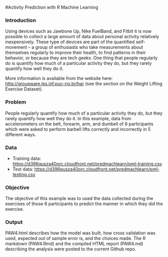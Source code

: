 #Activity Prediction with R Machine Learning

### Introduction

Using devices such as Jawbone Up, Nike FuelBand, and Fitbit it is now possible to collect a large amount of data about personal activity relatively inexpensively. These type of devices are part of the quantified self-movement – a group of enthusiasts who take measurements about themselves regularly to improve their health, to find patterns in their behavior, or because they are tech geeks. One thing that people regularly do is quantify how much of a particular activity they do, but they rarely quantify how well they do it. 

More information is available from the website here: http://groupware.les.inf.puc-rio.br/har (see the section on the Weight Lifting Exercise Dataset).

### Problem

People regularly quantify how much of a particular activity they do, but they rarely quantify how well they do it. In this example, data from accelerometers on the belt, forearm, arm, and dumbell of 6 participants which were asked to perform barbell lifts correctly and incorrectly in 5 different ways. 

### Data

- Training data: https://d396qusza40orc.cloudfront.net/predmachlearn/pml-training.csv
- Test data: https://d396qusza40orc.cloudfront.net/predmachlearn/pml-testing.csv

### Objective

The objective of this example was to used the data collected during the exercises of those 6 participants to predict the manner in which they did the exercise.

### Output

PAW4.html describes how the model was built, how cross validation was used, expected out of sample error is, and the choices made. The R markdown (PAW4.Rmd) and the compiled HTML report (PAW4.md) describing the analysis were posted to the current Github repo.

